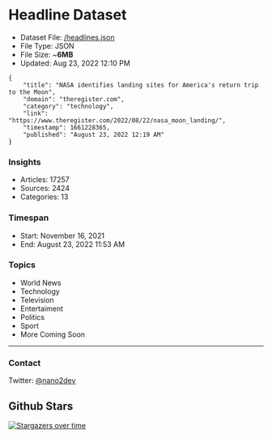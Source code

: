 # Headline Dataset

- Dataset File: [/headlines.json](https://raw.githubusercontent.com/fwd/news/master/headlines.json) 
- File Type: JSON
- File Size: ~**6MB**
- Updated: Aug 23, 2022 12:10 PM

```
{
    "title": "NASA identifies landing sites for America's return trip to the Moon",
    "domain": "theregister.com",
    "category": "technology",
    "link": "https://www.theregister.com/2022/08/22/nasa_moon_landing/",
    "timestamp": 1661228365,
    "published": "August 23, 2022 12:19 AM"
}
```

### Insights

- Articles: 17257
- Sources: 2424
- Categories: 13

### Timespan

- Start: November 16, 2021
- End: August 23, 2022 11:53 AM

### Topics

- World News
- Technology
- Television
- Entertaiment
- Politics
- Sport
- More Coming Soon

---

### Contact 

Twitter: [@nano2dev](https://twitter.com/nano2dev)

## Github Stars

[![Stargazers over time](https://starchart.cc/fwd/news.svg)](https://starchart.cc/fwd/news)
	